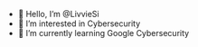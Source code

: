 - 👋 Hello, I’m @LivvieSi
- 👀 I’m interested in Cybersecurity
- 🌱 I’m currently learning Google Cybersecurity


<!---
LivvieSi/LivvieSi is a ✨ special ✨ repository because its `README.md` (this file) appears on your GitHub profile.
You can click the Preview link to take a look at your changes.
--->
